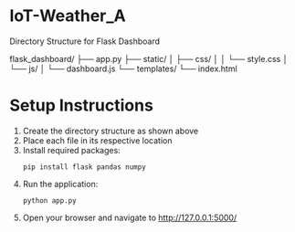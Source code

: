 # IoT-Weather_A
 Directory Structure for Flask Dashboard

flask_dashboard/
├── app.py
├── static/
│   ├── css/
│   │   └── style.css
│   └── js/
│       └── dashboard.js
└── templates/
    └── index.html

# Setup Instructions

1. Create the directory structure as shown above
2. Place each file in its respective location
3. Install required packages:
   ```
   pip install flask pandas numpy
   ```
4. Run the application:
   ```
   python app.py
   ```
5. Open your browser and navigate to http://127.0.0.1:5000/
